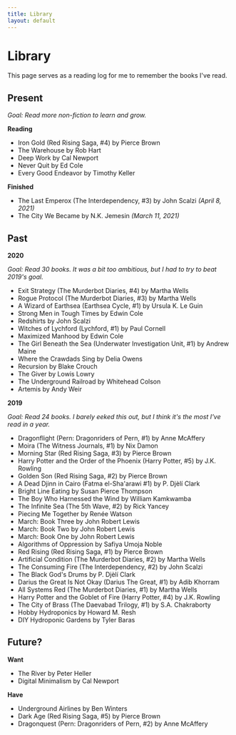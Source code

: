 ```yaml
---
title: Library
layout: default
---
```


Library
=======

This page serves as a reading log for me to remember the books I've read.

## Present

_Goal: Read more non-fiction to learn and grow._

**Reading**

- Iron Gold (Red Rising Saga, #4) by Pierce Brown
- The Warehouse by Rob Hart
- Deep Work by Cal Newport
- Never Quit by Ed Cole
- Every Good Endeavor by Timothy Keller

**Finished**

- The Last Emperox (The Interdependency, #3) by John Scalzi _(April 8, 2021)_
- The City We Became by N.K. Jemesin _(March 11, 2021)_

## Past

**2020**

_Goal: Read 30 books. It was a bit too ambitious, but I had to try to beat
2019's goal._

- Exit Strategy (The Murderbot Diaries, #4) by Martha Wells
- Rogue Protocol (The Murderbot Diaries, #3) by Martha Wells
- A Wizard of Earthsea (Earthsea Cycle, #1) by Ursula K. Le Guin
- Strong Men in Tough Times by Edwin Cole
- Redshirts by John Scalzi
- Witches of Lychford (Lychford, #1) by Paul Cornell
- Maximized Manhood by Edwin Cole
- The Girl Beneath the Sea (Underwater Investigation Unit, #1) by Andrew Maine
- Where the Crawdads Sing by Delia Owens
- Recursion by Blake Crouch
- The Giver by Lowis Lowry
- The Underground Railroad by Whitehead Colson
- Artemis by Andy Weir

**2019**

_Goal: Read 24 books. I barely eeked this out, but I think it's the most I've
read in a year._

- Dragonflight (Pern: Dragonriders of Pern, #1) by Anne McAffery
- Moira (The Witness Journals, #1) by Nix Damon
- Morning Star (Red Rising Saga, #3) by Pierce Brown
- Harry Potter and the Order of the Phoenix (Harry Potter, #5) by J.K. Rowling
- Golden Son (Red Rising Saga, #2) by Pierce Brown
- A Dead Djinn in Cairo (Fatma el-Sha'arawi #1) by P. Djèlí Clark
- Bright Line Eating by Susan Pierce Thompson
- The Boy Who Harnessed the Wind by William Kamkwamba
- The Infinite Sea (The 5th Wave, #2) by Rick Yancey
- Piecing Me Together by Renée Watson
- March: Book Three by John Robert Lewis
- March: Book Two by John Robert Lewis
- March: Book One by John Robert Lewis
- Algorithms of Oppression by Safiya Umoja Noble
- Red Rising (Red Rising Saga, #1) by Pierce Brown
- Artificial Condition (The Murderbot Diaries, #2) by Martha Wells
- The Consuming Fire (The Interdependency, #2) by John Scalzi
- The Black God's Drums by P. Djèlí Clark
- Darius the Great Is Not Okay (Darius The Great, #1) by Adib Khorram
- All Systems Red (The Murderbot Diaries, #1) by Martha Wells
- Harry Potter and the Goblet of Fire (Harry Potter, #4) by J.K. Rowling
- The City of Brass (The Daevabad Trilogy, #1) by S.A. Chakraborty
- Hobby Hydroponics by Howard M. Resh
- DIY Hydroponic Gardens by Tyler Baras

## Future?

**Want**
- The River by Peter Heller
- Digital Minimalism by Cal Newport

**Have**
- Underground Airlines by Ben Winters
- Dark Age (Red Rising Saga, #5) by Pierce Brown
- Dragonquest (Pern: Dragonriders of Pern, #2) by Anne McAffery

